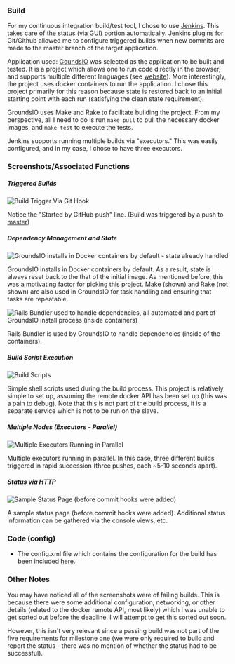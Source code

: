 ### Build

For my continuous integration build/test tool, I chose to use [Jenkins](http://jenkins-ci.org/).  This takes care of the status
(via GUI) portion automatically.  Jenkins plugins for Git/Github allowed me to configure triggered 
builds when new commits are made to the master branch of the target application.

Application used: [GoundsIO](https://github.com/grounds/grounds.io) was selected as the application to
be built and tested.  It is a project which allows one to run code directly in the browser, and supports
multiple different languages (see [website](http://beta.42grounds.io/)).  More interestingly, the project
uses docker containers to run the application.  I chose this project primarily for this reason because
state is restored back to an initial starting point with each run (satisfying the clean state
requirement).

GroundsIO uses Make and Rake to facilitate building the project.  From my perspective, all I need to do
is run `make pull` to pull the necessary docker images, and `make test` to execute the tests.

Jenkins supports running multiple builds via "executors."  This was easily configured, and in my case,
I chose to have three executors.

### Screenshots/Associated Functions

##### Triggered Builds

![Build Trigger Via Git Hook](images/trigger.png "Build Trigger Via Git Hook")
  
Notice the "Started by GitHub push" line. (Build was triggered by a push to 
[master](https://github.com/druotic/grounds.io)) 

##### Dependency Management and State

![GroundsIO installs in Docker containers by default - state already handled](images/docker_state_log.png "Docker Containers Used in Install")

GroundsIO installs in Docker containers by default.  As a result, state is always reset back to the that of the initial image. As mentioned before, this was a motivating factor for picking this project. Make (shown) and Rake (not shown) are also used in GroundsIO for task handling and ensuring that tasks are repeatable. 

![Rails Bundler used to handle dependencies, all automated and part of GroundsIO install process (inside containers)](images/state_build_bundle.png "Rails Bundler")

Rails Bundler is used by GroundsIO to handle dependencies (inside of the containers).

##### Build Script Execution

![Build Scripts](images/build_scripts.png "Build Scripts")

Simple shell scripts used during the build process.  This project is relatively simple to set up, assuming the remote docker API has been set up (this was a pain to debug). Note that this is not part of the build process, it is a separate service which is not to be run on the slave.

##### Multiple Nodes (Executors - Parallel)

![Multiple Executors Running in Parallel](images/multiple_slaves.png "Multiple Executors")

Multiple executors running in parallel.  In this case, three different builds triggered in rapid succession (three pushes, each ~5-10 seconds apart).

##### Status via HTTP

![Sample Status Page (before commit hooks were added)](images/status.png "Status Page")

A sample status page (before commit hooks were added).  Additional status information can be gathered via the console views, etc.


### Code (config)

  - The config.xml file which contains the configuration for the build has been included [here](https://github.com/Druotic/devops-project/blob/master/config.xml).

### Other Notes

You may have noticed all of the screenshots were of failing builds. This is because there were some additional configuration, networking, or other details (related to the docker remote API, most likely) which I was unable to get sorted out before the deadline.  I will attempt to get this sorted out soon.  

However, this isn't  very relevant since a passing build was not part of the five requirements for milestone one (we were only required to build and report the status - there was no mention of whether the status had to be successful).
